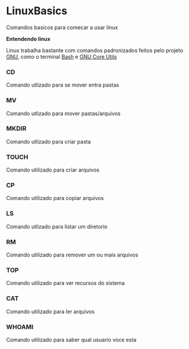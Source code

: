 # LinuxBasics
Comandos basicos para comecar a usar linux

<strong>Entendendo linux</strong>

Linux trabalha bastante com comandos padronizados feitos pelo projeto [GNU](https://www.gnu.org), como o terminal [Bash](https://pt.wikipedia.org/wiki/Bash) e [GNU Core Utils](https://pt.wikipedia.org/wiki/GNU_Core_Utilities)




### CD
Comando utlizado para se mover entra pastas

### MV
Comando utlizado para mover pastas/arquivos

### MKDIR
Comando utlizado para criar pasta

### TOUCH
Comando utilizado para criar arquivos

### CP
Comando utilizado para copiar arquivos

### LS
Comando utlizado para listar um diretorio

### RM
Comando utilizado para remover um ou mais arquivos

### TOP
Comando utilizado para ver recursos do sistema

### CAT
Comando utilizado para ler arquivos

### WHOAMI
Comando utilizado para saber qual usuario voce esta
